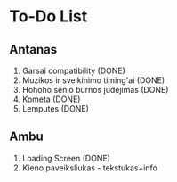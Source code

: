 To-Do List
==========

Antanas
-------
1. Garsai compatibility (DONE)
2. Muzikos ir sveikinimo timing'ai (DONE)
3. Hohoho senio burnos judėjimas (DONE) 
4. Kometa  (DONE)
5. Lemputes (DONE)

Ambu
----

1. Loading Screen (DONE)
2. Kieno paveiksliukas - tekstukas+info
